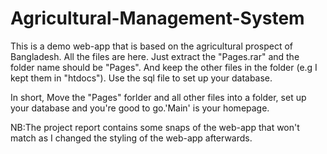 # Agricultural-Management-System
This is a demo web-app that is based on the agricultural prospect of Bangladesh.
All the files are here. Just extract the "Pages.rar" and the folder name should be "Pages". And keep the other files in the folder (e.g I kept them in "htdocs"). Use the sql file to set up your database.


In short, Move the "Pages" forlder and all other files into a folder, set up your database and you're good to go.'Main' is your homepage.

NB:The project report contains some snaps of the web-app that won't match as I changed the styling of the web-app afterwards.

